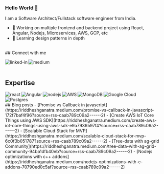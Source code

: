 ### Hello World 👋
I am a Software Architect/Fullstack software engineer from India.
- 🔭 Working on multiple frontend and backend project using React, Angular, Nodejs, Microservices, AWS, GCP, etc
- 🌱 Learning design patterns in depth
<br>
## Connect with me

 [<img align="left" alt="linked-in" src="https://img.shields.io/badge/linkedin-%230077B5.svg?&style=for-the-badge&logo=linkedin&logoColor=white" />](https://www.linkedin.com/in/riddhesh-ganatra-925b4858)
[<img align="left" alt="medium" src="https://img.shields.io/badge/medium-%2312100E.svg?&style=for-the-badge&logo=medium&logoColor=white" />](https://riddheshganatra.medium.com)
<br>
<br>
## Expertise
<img align="left" alt="react" src="https://img.shields.io/badge/react%20-%2320232a.svg?&style=for-the-badge&logo=react&logoColor=%2361DAFB" />
<img align="left" alt="Angular" src="https://img.shields.io/badge/angular-%23DD0031.svg?style=for-the-badge&logo=angular&logoColor=white"/>
<img align="left" alt="nodejs" src="https://img.shields.io/badge/node.js%20-%2343853D.svg?&style=for-the-badge&logo=node.js&logoColor=white" />
<img align="left" alt="AWS" src="https://img.shields.io/badge/AWS-%23FF9900.svg?style=for-the-badge&logo=amazon-aws&logoColor=white"/>
<img alt="Google Cloud" src="https://img.shields.io/badge/GoogleCloud-%234285F4.svg?style=for-the-badge&logo=google-cloud&logoColor=white"/>
<img align="left" alt="MongoDB" src ="https://img.shields.io/badge/MongoDB-%234ea94b.svg?style=for-the-badge&logo=mongodb&logoColor=white"/>
<img align="left" alt="Postgres" src ="https://img.shields.io/badge/postgres-%23316192.svg?style=for-the-badge&logo=postgresql&logoColor=white"/>
<br>
<br>
## Blog posts
<!-- BLOG-POST-LIST:START -->
- [Promise vs Callback in javascript](https://riddheshganatra.medium.com/promise-vs-callback-in-javascript-172f7baf4f96?source=rss-caab789c09a2------2)
- [Create AWS IoT Core Things using AWS SDK](https://riddheshganatra.medium.com/create-aws-iot-core-things-using-aws-sdk-e9a7939597f4?source=rss-caab789c09a2------2)
- [Scalable Cloud Stack for MVP](https://riddheshganatra.medium.com/scalable-cloud-stack-for-mvp-6c0f3b051787?source=rss-caab789c09a2------2)
- [Tree-data with ag-grid Community](https://riddheshganatra.medium.com/tree-data-with-ag-grid-community-94ba1dfb40eb?source=rss-caab789c09a2------2)
- [Nodejs optimizations with c++ addons](https://riddheshganatra.medium.com/nodejs-optimizations-with-c-addons-70790ed0c5af?source=rss-caab789c09a2------2)
<!-- BLOG-POST-LIST:END -->

